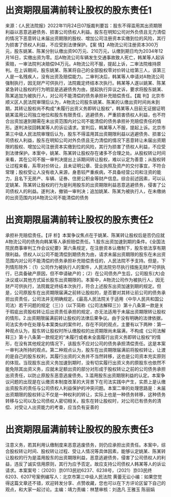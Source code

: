 # 出资期限届满前转让股权的股东责任1

来源：《人民法院报》2022年11月24日07版裁判要旨：股东不得滥用其出资期限利益以恶意逃避债务、损害公司债权人利益。股东在明知公司对外负债且无力清偿的情况下恶意转让未届出资期限的股权、增加公司注册资本实缴到位的风险，其行为损害了债权人利益，不应受到法律保护。【案 情】A物流公司注册资本300万元，股东姚某、陈某分别认缴出资90万元、210万元，认缴到期日均为2034年12月16日，实缴出资为零。后A物流公司车辆发生交通事故致人死亡，韩某等人起诉索赔，一审法院判决赔偿94万元。A物流公司不服，提起上诉，二审法院维持原判。在上诉期间，股东姚某、陈某将自己的全部股权零对价转让给第三人，该第三人是一名残疾人，没有出资及赔偿能力。二审判决后，韩某等人申请对A物流公司强制执行，因无财产可供执行，法院裁定终结本次执行。韩某等人遂以姚某、陈某紧急转让股权的行为明显是逃避债务为由，提起执行异议之诉，要求将股东姚某、陈某追加为被执行人，对公司不能清偿的债务承担补充赔偿责任。【裁 判】北京市顺义区人民法院审理后认为，A物流公司股东姚某、陈某的认缴出资时间尚未到期，其转让股权尚不构成“未履行出资义务即转让股权”，韩某等人目前无证据证明姚某滥用公司独立地位和股东有限责任，逃避债务，严重损害债权人利益，也不符合出资加速到期需在未出资范围内对公司不能清偿的债务承担补充赔偿责任的情形。遂判决驳回韩某等人的诉讼请求。宣判后，韩某等人不服，提起上诉。北京市第三中级人民法院审理后认为，股东不得滥用其出资期限利益以逃避债务、损害公司债权人利益，股东在明知公司对外负债且无力清偿的情况下恶意转让未届出资期限的股权、增加公司注册资本实缴到位的风险，其行为损害了债权人利益，不应受到法律保护。本案中，姚某、陈某转让股权存在诸多不合理之处。从股权转让时间来看，其在公司不服一审判决提出上诉期间转让股权，难以认定为善意；从股权转让过程来看，系零对价转让，且未证明公章、营业执照及资产的交付事宜，不符合常理；股权受让人没有收入来源，身患较严重疾病，不具备经营公司和注资的能力，且名下无房产、车辆、证券、住房公积金等财产信息。综合前述因素，可以认定姚某、陈某转让股权的行为是利用股东的出资期限利益恶意逃避债务，侵害了公司债权人的利益。遂判决，撤销一审判决；追加姚某、陈某为被执行人，在未缴纳的出资范围内对A物流公司不能清偿的债务

# 出资期限届满前转让股权的股东责任2

承担补充赔偿责任。【评 析】本案争议焦点在于姚某、陈某转让股权后是否仍应就A物流公司的债务向韩某等人承担赔偿责任。1.股东出资加速到期的条件。《全国法院民商事审判工作会议纪要》第六条规定，在注册资本认缴制下，股东依法享有期限利益。债权人以公司不能清偿到期债务为由，请求未届出资期限的股东在未出资范围内对公司不能清偿的债务承担补充赔偿责任的，人民法院不予支持。但是，下列情形除外：（1）公司作为被执行人的案件，人民法院穷尽执行措施无财产可供执行，已具备破产原因，但不申请破产的；（2）在公司债务产生后，公司股东(大)会决议或以其他方式延长股东出资期限的。本案中，A物流公司作为被执行人，因无财产可供执行，法院裁定终结本次执行，符合上述股东出资加速到期的规定。但是，公司原股东在出资期限届满之前转让股权的，是否要对其转让前公司的债务承担出资责任，公司法并无明确规定。《最高人民法院关于适用〈中华人民共和国公司法〉若干问题的规定（三）》（以下简称《公司法解释三》）第十八条第一款是关于瑕疵出资股权转让后出资责任承担的规定，亦无法适用于未届出资期限转让股权的情形。2.出资期限届满前转让股权的法律后果争议。由于没有明确的法律依据，司法实务中在处理与本案类似的案件时，存在不同的观点，主要有以下两种：第一种观点认为，股东转让股权时所认缴股权的出资期限尚未届满，不构成《公司法解释三》第十八条第一款规定的“未履行或者未全面履行出资义务即转让股权”的情形，在没有其他规定的情况下，该股东不应对公司的债务承担清偿责任。这是本案一审判决所持的观点。第二种观点认为，股东在出资期限届满前将股权转让，让渡的是自己的股东权利，其履行出资的义务并不当然转移，这也是公司资本充实原则的体现。当现股东出资义务加速到期时，没有切实履行出资义务的原股东也依然不能免除其出资义务，应就未足额出资的部分对形成于股权转让之前的公司债务承担出资责任，以防止原股东恶意逃废债务。3.滥用股东出资期限利益的认定。本案争议问题的出现是在认缴资本制度改革的大背景下在司法实践中产生，实质上是认缴出资股东的责任与公司债权人利益保护的冲突问题。本案二审的处理思路是：未届出资期限的股权转让不仅是一种权利的转让，实际上也是一种债务转移，这种债务转移与公司以及公司债权人密切相关。股东在转让股权时，对公司已有债务的清偿、对受让人出资能力的考查，应当负有妥善的

# 出资期限届满前转让股权的股东责任3

注意义务，若其利用认缴制度来恶意逃废债务，则仍应承担出资责任。本案中，综合股权转让时间、股权转让过程、受让人情况等具体因素，能够认定姚某、陈某转让股权的行为是滥用股东的出资期限利益，恶意逃避债务，侵害了公司债权人的利益，违反了诚实信用原则，其行为应予否定。故应支持公司债权人韩某等人的诉讼请求。本案案号：（2020）京0113民初6237、6238号，（2021）京03民终6203、6207号案例编写人：北京市第三中级人民法院  黄蕾无讼小编：如果您觉得这篇文章还不错，欢迎转发分享、点赞收藏，您也可以在下方评论区留下自己的观点，和大家一起讨论。主编：靖力责编：林慧审核：刘逸凡 王雅玉 陈丽娟 

